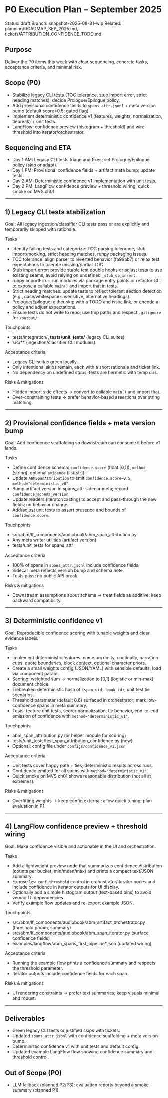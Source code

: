 # P0 Execution Plan – September 2025

Status: draft
Branch: snapshot-2025-08-31-wip
Related: planning/ROADMAP_SEP_2025.md, tickets/ATTRIBUTION_CONFIDENCE_TODO.md

## Purpose

Deliver the P0 items this week with clear sequencing, concrete tasks, acceptance criteria, and minimal risk.

## Scope (P0)

- Stabilize legacy CLI tests (TOC tolerance, stub import error, strict heading matches); decide Prologue/Epilogue policy.
- Add provisional confidence fields to `spans_attr.jsonl` + meta version bump (default score=0.5; gated flag).
- Implement deterministic confidence v1 (features, weights, normalization, tiebreak) + unit tests.
- LangFlow: confidence preview (histogram + threshold) and wire threshold into iterator/orchestrator.

## Sequencing and ETA

- Day 1 AM: Legacy CLI tests triage and fixes; set Prologue/Epilogue policy (skip or adapt).
- Day 1 PM: Provisional confidence fields + artifact meta bump; update tests.
- Day 2 AM: Deterministic confidence v1 implementation with unit tests.
- Day 2 PM: LangFlow confidence preview + threshold wiring; quick smoke on MVS ch01.

______________________________________________________________________

## 1) Legacy CLI tests stabilization

Goal: All legacy ingestion/classifier CLI tests pass or are explicitly and temporarily skipped with rationale.

Tasks

- Identify failing tests and categorize: TOC parsing tolerance, stub import/mocking, strict heading matches, runpy packaging issues.
- TOC tolerance: align parser to reverted behavior (fa99ab7) or relax test expectations to tolerate missing/partial TOC.
- Stub import error: provide stable test double hooks or adjust tests to use existing seams; avoid relying on undefined `_stub_db_insert`.
- runpy ImportError: run modules via package entry points or refactor CLI to expose a callable `main()` and import that in tests.
- Strict heading matches: update tests to reflect tolerant section detection (e.g., case/whitespace-insensitive, alternative headings).
- Prologue/Epilogue: either skip with a TODO and issue link, or encode a policy and adjust expectations.
- Ensure tests do not write to repo; use tmp paths and respect `.gitignore` for `/output/`.

Touchpoints

- tests/integration/**, tests/unit_tests/** (legacy CLI suites)
- src/\*\* (ingestion/classifier CLI modules)

Acceptance criteria

- Legacy CLI suites green locally.
- Only intentional skips remain, each with a short rationale and ticket link.
- No dependency on undefined stubs; tests are hermetic with temp dirs.

Risks & mitigations

- Hidden import side effects → convert to callable `main()` and import that.
- Over-constraining tests → prefer behavior-based assertions over string matching.

______________________________________________________________________

## 2) Provisional confidence fields + meta version bump

Goal: Add confidence scaffolding so downstream can consume it before v1 lands.

Tasks

- Define confidence schema: `confidence.score` (float \[0,1\]), `method` (string), optional `evidence` (list\[str\]).
- Update `ABMSpanAttribution` to emit `confidence.score=0.5`, `method="deterministic_v0"`.
- Bump artifact version in spans_attr sidecar meta; record `confidence_schema_version`.
- Update readers (iterator/casting) to accept and pass-through the new fields; no behavior change.
- Add/adjust unit tests to assert presence and bounds of `confidence.score`.

Touchpoints

- src/abm/lf_components/audiobook/abm_span_attribution.py
- Any meta writer utilities (artifact version)
- tests/unit_tests for spans_attr

Acceptance criteria

- 100% of spans in `spans_attr.jsonl` include confidence fields.
- Sidecar meta reflects version bump and schema note.
- Tests pass; no public API break.

Risks & mitigations

- Downstream assumptions about schema → treat fields as additive; keep backward compatibility.

______________________________________________________________________

## 3) Deterministic confidence v1

Goal: Reproducible confidence scoring with tunable weights and clear evidence labels.

Tasks

- Implement deterministic features: name proximity, continuity, narration cues, quote boundaries, block context, optional character priors.
- Create a small weights config (JSON/YAML) with sensible defaults; load via component param.
- Scoring: weighted sum → normalization to \[0,1\] (logistic or min-max); document choice.
- Tiebreaker: deterministic hash of `(span_uid, book_id)`; unit test tie scenarios.
- Threshold parameter (default 0.6) surfaced in orchestrator; mark low-confidence spans in meta summary.
- Tests: feature unit tests, scorer normalization, tie behavior, end-to-end emission of confidence with `method="deterministic_v1"`.

Touchpoints

- abm_span_attribution.py (or helper module for scoring)
- tests/unit_tests/test_span_attribution_confidence.py (new)
- Optional: config file under `configs/confidence_v1.json`

Acceptance criteria

- Unit tests cover happy path + ties; deterministic results across runs.
- Confidence emitted for all spans with `method="deterministic_v1"`.
- Quick smoke on MVS ch01 shows reasonable distribution (not all at extremes).

Risks & mitigations

- Overfitting weights → keep config external; allow quick tuning; plan evaluation in P1.

______________________________________________________________________

## 4) LangFlow confidence preview + threshold wiring

Goal: Make confidence visible and actionable in the UI and orchestration.

Tasks

- Add a lightweight preview node that summarizes confidence distribution (counts per bucket, min/mean/max) and prints a compact text/JSON summary.
- Expose `low_conf_threshold` control in orchestrator/iterator nodes and include confidence in iterator outputs for UI display.
- Optionally add a simple histogram output (text-based bins) to avoid vendor UI dependencies.
- Verify example flow updates and re-export example JSON.

Touchpoints

- src/abm/lf_components/audiobook/abm_artifact_orchestrator.py (threshold param, summary)
- src/abm/lf_components/audiobook/abm_span_iterator.py (surface confidence fields)
- examples/langflow/abm_spans_first_pipeline\*.json (updated wiring)

Acceptance criteria

- Running the example flow prints a confidence summary and respects the threshold parameter.
- Iterator outputs include confidence fields for each span.

Risks & mitigations

- UI rendering constraints → prefer text summaries; keep visuals minimal and robust.

______________________________________________________________________

## Deliverables

- Green legacy CLI tests or justified skips with tickets.
- Updated `spans_attr.jsonl` with confidence scaffolding + meta version bump.
- Deterministic confidence v1 with unit tests and default config.
- Updated example LangFlow flow showing confidence summary and threshold control.

## Out of Scope (P0)

- LLM fallback (planned P2/P3); evaluation reports beyond a smoke summary (planned P1).
